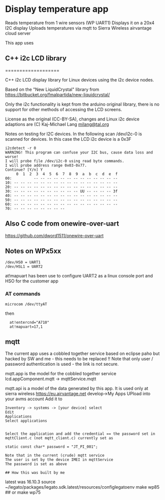 # Display temperature app

Reads temperature from 1 wire sensors (WP UART1)
Displays it on a 20x4 I2C display
Uploads temperatures via mqtt to Sierra Wireless airvantage cloud server

This app uses
## C++ i2c LCD library
===================

C++ i2c LCD display library for Linux devices using the i2c device nodes.

Based on the "New LiquidCrystal" library from https://bitbucket.org/fmalpartida/new-liquidcrystal/

Only the i2c functionality is kept from the arduino original library, there is no support for
other methods of accessing the LCD screens.

License as the original (CC-BY-SA), changes and Linux i2c device adaptions are (C) Kaj-Michael Lang <milang@tal.org>


Notes on testing for I2C devices. In the following scan /dev/i2c-0 is scanned for devices. In this case the LCD i2c device is a 0x3F
```
i2cdetect -r 0
WARNING! This program can confuse your I2C bus, cause data loss and worse!
I will probe file /dev/i2c-0 using read byte commands.
I will probe address range 0x03-0x77.
Continue? [Y/n] Y
     0  1  2  3  4  5  6  7  8  9  a  b  c  d  e  f
00:          -- -- -- -- -- -- -- -- -- -- -- -- --
10: -- -- -- -- -- -- -- -- -- -- -- -- -- -- -- --
20: -- -- -- -- -- -- -- -- -- -- -- -- -- -- -- --
30: -- -- -- -- -- -- -- -- -- -- UU -- -- -- -- 3f
40: -- -- -- -- -- -- -- -- -- -- -- -- -- -- -- --
50: -- -- -- -- -- -- -- -- -- -- -- -- -- -- -- --
60: -- -- -- -- -- -- -- -- -- -- -- -- -- -- -- --
70: -- -- -- -- -- -- -- --
```

## Also C code from onewire-over-uart
https://github.com/dword1511/onewire-over-uart

## Notes on WPx5xx
```
/dev/HS0 = UART1
/dev/HSL1 = UART2
```
at!mapuart has been use to configure UART2 as a linux console port and HSO for the customer app

### AT commands
```
microcom /dev/ttyAT
```

then 
```
  at!entercnd="A710"
  at!mapuart=17,1
```

## mqtt
The current app uses a cobbled together service based on eclipse paho but hacked by SW and me - this needs to be replaced !!
Note that only user / password authentication is used - the link is not secure.

mqtt.app is the model for the cobbled together service 
lcd.appComponent.mqtt -> mqttService.mqtt

mqtt.api is a model of the data generated by this app. It is used only at sierra wireless https://eu.airvantage.net develop->My Apps
UPload into your avms account
Add it to 
```
Inventory -> systems -> [your device] select
Edit
Applications
Select applications


Select the application and add the credential == the password set in 
mqttClient.c (not mqtt_client.c) currently set as 

static const char* password = "JT_PI_001";

Note that in the current (crude) mqtt service
The user is set by the device IMEI in mqttService
The password is set as above 

## How this was built by me
```
latest was 16.10.3
source ~/legato/packages/legato.sdk.latest/resources/configlegatoenv
make wp85   ## or make wp75
```
